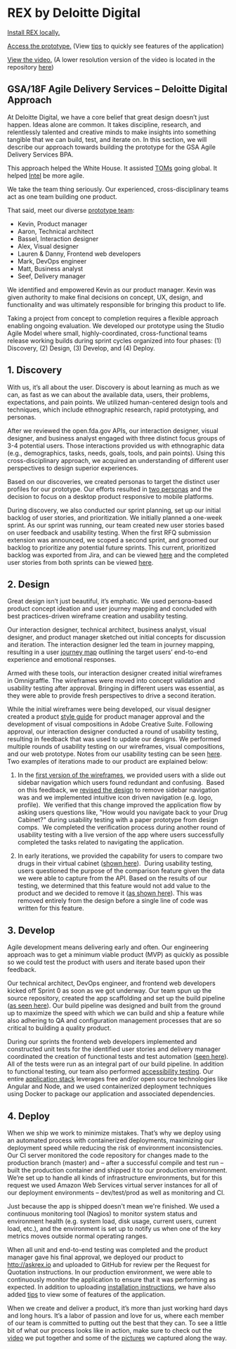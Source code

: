 # REX by Deloitte Digital

[Install REX locally.](https://github.com/DeloitteDigitalDC/REX/blob/master/INSTALL.md)

[Access the prototype.](http://askrex.io/) (View [tips](https://github.com/DeloitteDigitalDC/REX/blob/master/Tips.md) to quickly see features of the application)

[View the video.](https://vimeo.com/132462802) (A lower resolution version of the video is located in the repository [here](https://github.com/DeloitteDigitalDC/REX/blob/master/evidence/media/18F-Proposal-720p.mp4))


## GSA/18F Agile Delivery Services – Deloitte Digital Approach

At Deloitte Digital, we have a core belief that great design doesn’t just happen. Ideas alone are common. It takes discipline, research, and relentlessly talented and creative minds to make insights into something tangible that we can build, test, and iterate on. In this section, we will describe our approach towards building the prototype for the GSA Agile Delivery Services BPA.

This approach helped the White House. It assisted [TOMs](http://www.deloittedigital.com/work/case_study/toms) going global. It helped [Intel](http://www.deloittedigital.com/work/case_study/intel) be more agile.

We take the team thing seriously. Our experienced, cross-disciplinary teams act as one team building one product.

That said, meet our diverse [prototype team](https://github.com/DeloitteDigitalDC/REX/blob/master/evidence/ReX-OrgChart.pdf):
* Kevin, Product manager
* Aaron, Technical architect
* Bassel, Interaction designer
* Alex, Visual designer
* Lauren & Danny, Frontend web developers
* Mark, DevOps engineer
* Matt, Business analyst
* Seef, Delivery manager

We identified and empowered Kevin as our product manager. Kevin was given authority to make final decisions on concept, UX, design, and functionality and was ultimately responsible for bringing this product to life.

Taking a project from concept to completion requires a flexible approach enabling ongoing evaluation. We developed our prototype using the Studio Agile Model where small, highly-coordinated, cross-functional teams release working builds during sprint cycles organized into four phases: (1) Discovery, (2) Design, (3) Develop, and (4) Deploy.

## 1. Discovery

With us, it’s all about the user. Discovery is about learning as much as we can, as fast as we can about the available data, users, their problems, expectations, and pain points. We utilized human-centered design tools and techniques, which include ethnographic research, rapid prototyping, and personas.

After we reviewed the open.fda.gov APIs, our interaction designer, visual designer, and business analyst engaged with three distinct focus groups of 3-4 potential users. Those interactions provided us with ethnographic data (e.g., demographics, tasks, needs, goals, tools, and pain points). Using this cross-disciplinary approach, we acquired an understanding of different user perspectives to design superior experiences.

Based on our discoveries, we created personas to target the distinct user profiles for our prototype. Our efforts resulted in [two personas](https://github.com/DeloitteDigitalDC/REX/blob/master/evidence/ux/ReX-Personas-Final.pdf) and the decision to focus on a desktop product responsive to mobile platforms.

During discovery, we also conducted our sprint planning, set up our initial backlog of user stories, and prioritization. We initially planned a one-week sprint. As our sprint was running, our team created new user stories based on user feedback and usability testing.
When the first RFQ submission extension was announced, we scoped a second sprint, and groomed our backlog to prioritize any potential future sprints. This current, prioritized backlog was exported from Jira, and can be viewed [here](https://github.com/DeloitteDigitalDC/REX/blob/master/evidence/ReX-Backlog.png) and the completed user stories from both sprints can be viewed [here](https://github.com/DeloitteDigitalDC/REX/blob/master/evidence/Rex-StoryExport.xlsx).


## 2. Design

Great design isn’t just beautiful, it’s emphatic. We used persona-based product concept ideation and user journey mapping and concluded with best practices-driven wireframe creation and usability testing.

Our interaction designer, technical architect, business analyst, visual designer, and product manager sketched out initial concepts for discussion and iteration.  The interaction designer led the team in journey mapping, resulting in a user [journey map](https://github.com/DeloitteDigitalDC/REX/blob/master/evidence/ux/ReX-GSA%20ADS%20Journey%20Map_Deloitte.pdf) outlining the target users’ end-to-end experience and emotional responses.

Armed with these tools, our interaction designer created initial wireframes in Omnigraffle. The wireframes were moved into concept validation and usability testing after approval. Bringing in different users was essential, as they were able to provide fresh perspectives to drive a second iteration.

While the initial wireframes were being developed, our visual designer created a product [style guide](https://github.com/DeloitteDigitalDC/REX/blob/master/evidence/design/ReX-Styleguide-V3.pdf) for product manager approval and the development of visual compositions in Adobe Creative Suite. Following approval, our interaction designer conducted a round of usability testing, resulting in feedback that was used to update our designs. We performed multiple rounds of usability testing on our wireframes, visual compositions, and our web prototype. Notes from our usability testing can be seen [here](https://github.com/DeloitteDigitalDC/REX/tree/master/evidence/quality-assurance).  Two examples of iterations made to our product are explained below:

1. In the [first version of the wireframes](https://github.com/DeloitteDigitalDC/REX/blob/master/evidence/ux/ReX-Wireframes-v1.pdf), we provided users with a slide out sidebar navigation which users found redundant and confusing.  Based on this feedback, we [revised the design](https://github.com/DeloitteDigitalDC/REX/blob/master/evidence/ux/ReX-Wireframes-v5.pdf) to remove sidebar navigation was and we implemented intuitive icon driven navigation (e.g. logo, profile).  We verified that this change improved the application flow by asking users questions like, "How would you navigate back to your Drug Cabinet?" during usability testing with a paper prototype from design comps.  We completed the verification process during another round of usability testing with a live version of the app where users successfully completed the tasks related to navigating the application.

2. In early iterations, we provided the capability for users to compare two drugs in their virtual cabinet ([shown here](https://github.com/DeloitteDigitalDC/REX/blob/master/evidence/design/ReX-Comps-v2.pdf)).  During usability testing, users questioned the purpose of the comparison feature given the data we were able to capture from the API. Based on the results of our testing, we determined that this feature would not add value to the product and we decided to remove it ([as shown here](https://github.com/DeloitteDigitalDC/REX/blob/master/evidence/design/ReX-Comps-v3.pdf)). This was removed entirely from the design before a single line of code was written for this feature.

## 3. Develop

Agile development means delivering early and often. Our engineering approach was to get a minimum viable product (MVP) as quickly as possible so we could test the product with users and iterate based upon their feedback.

Our technical architect, DevOps engineer, and frontend web developers kicked off Sprint 0 as soon as we got underway.  Our team spun up the source repository, created the app scaffolding and set up the build pipeline ([as seen here](https://github.com/DeloitteDigitalDC/REX/blob/master/evidence/ReX-DevOps.pdf)).  Our build pipeline was designed and built from the ground up to maximize the speed with which we can build and ship a feature while also adhering to QA and configuration management processes that are so critical to building a quality product.

During our sprints the frontend web developers implemented and constructed unit tests for the identified user stories and delivery manager coordinated the creation of functional tests and test automation ([seen here](https://github.com/DeloitteDigitalDC/REX/tree/master/evidence/quality-assurance)).  All of the tests were run as an integral part of our build pipeline.  In addition to functional testing, our team also performed [accessibility testing](https://github.com/DeloitteDigitalDC/REX/tree/master/evidence/quality-assurance/accessability).  Our entire [application stack](https://github.com/DeloitteDigitalDC/REX/blob/master/evidence/ReX-App.pdf) leverages free and/or open source technologies like Angular and Node, and we used containerized deployment techniques using Docker to package our application and associated dependencies.

## 4. Deploy

When we ship we work to minimize mistakes.  That’s why we deploy using an automated process with containerized deployments, maximizing our deployment speed while reducing the risk of environment inconsistencies.  Our CI server monitored the code repository for changes made to the production branch (master) and – after a successful compile and test run – built the production container and shipped it to our production environment.  We’re set up to handle all kinds of infrastructure environments, but for this request we used Amazon Web Services virtual server instances for all of our deployment environments – dev/test/prod as well as monitoring and CI.

Just because the app is shipped doesn't mean we're finished. We used a continuous monitoring tool (Nagios) to monitor system status and environment health (e.g. system load, disk usage, current users, current load, etc.), and the environment is set up to notify us when one of the key metrics moves outside normal operating ranges.

When all unit and end-to-end testing was completed and the product manager gave his final approval, we deployed our product to http://askrex.io and uploaded to GitHub for review per the Request for Quotation instructions. In our production environment, we were able to continuously monitor the application to ensure that it was performing as expected.  In addition to uploading [installation instructions](https://github.com/DeloitteDigitalDC/REX/blob/master/INSTALL.md), we have also added [tips](https://github.com/DeloitteDigitalDC/REX/blob/master/Tips.md) to view some of features of the application.

When we create and deliver a product, it’s more than just working hard days and long hours. It’s a labor of passion and love for us, where each member of our team is committed to putting out the best that they can. To see a little bit of what our process looks like in action, make sure to check out the [video](https://github.com/DeloitteDigitalDC/REX/blob/master/evidence/media/18F-Proposal-720p.mp4) we put together and some of the [pictures](https://github.com/DeloitteDigitalDC/REX/tree/master/evidence/media) we captured along the way.

